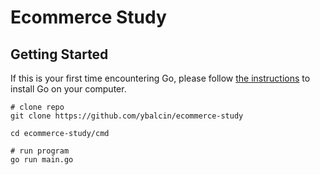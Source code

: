 # Ecommerce Study

## Getting Started

If this is your first time encountering Go, please follow [the instructions](https://golang.org/doc/install) to
install Go on your computer.

```shell
# clone repo
git clone https://github.com/ybalcin/ecommerce-study

cd ecommerce-study/cmd

# run program
go run main.go
```

